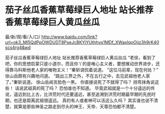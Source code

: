 # 茄子丝瓜香蕉草莓绿巨人地址 站长推荐香蕉草莓绿巨人黄瓜丝瓜

最/新/观/看/入/口/ http://www.baidu.com/link?url=ok3_Ml5QdPpOWDUDT8PseJcBKYiYUthhvs1MDf_XWaxIqoOiiz3h9rK40scs4rg4&wd

茄子丝瓜香蕉草莓绿巨人地址 站长推荐香蕉草莓绿巨人黄瓜丝瓜
“老徐，看到了吧，你的思想启蒙只是小道尔，而且你丫的是唯心主义者，要想推动世界进步，还得靠马科斯他老人家的唯物主义！”秦斩调侃着说道。
    “这位马前辈，现在何处？”
    徐山岳颇有兴趣地问道。
    “跳出三界之外，不在五行之中，去见武祖他老人家了。”秦斩说道。
    徐山岳闻言脸色一黑。
    你直接说死了不就得了吗？
    拐弯抹角说这些！
    话说武祖真的死了吗？
    恐怕谁也不知道。
    毕竟武祖就是一个十分遥远的传说，遥远到比上古，比洪荒时代还要遥远，甚至追溯到洪荒时期最早期的先民时期，也还是距离武祖很遥远。
    真的有人或者神可以活这么久吗？
    其实谁也说不清楚，就算是那些神圣之路走到尽头的神王、天帝、天尊恐怕都不清楚。
